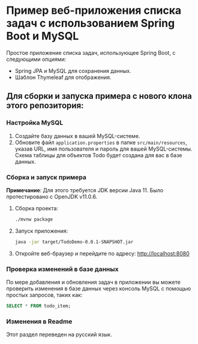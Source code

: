 # Пример веб-приложения списка задач с использованием Spring Boot и MySQL

Простое приложение списка задач, использующее Spring Boot, с следующими опциями:

- Spring JPA и MySQL для сохранения данных.
- Шаблон Thymeleaf для отображения.

## Для сборки и запуска примера с нового клона этого репозитория:

### Настройка MySQL

1. Создайте базу данных в вашей MySQL-системе.
2. Обновите файл `application.properties` в папке `src/main/resources`, указав URL, имя пользователя и пароль для вашей MySQL-системы. Схема таблицы для объектов Todo будет создана для вас в базе данных.

### Сборка и запуск примера

**Примечание**: Для этого требуется JDK версии Java 11. Было протестировано с OpenJDK v11.0.6.

1. Сборка проекта:
   ```sh
   ./mvnw package
   ```
2. Запуск приложения:
   ```sh
   java -jar target/TodoDemo-0.0.1-SNAPSHOT.jar
   ```
3. Откройте веб-браузер и перейдите по адресу: [http://localhost:8080](http://localhost:8080)

### Проверка изменений в базе данных

По мере добавления и обновления задач в приложении вы можете проверить изменения в базе данных через консоль MySQL с помощью простых запросов, таких как:

```sql
SELECT * FROM todo_item;
```

### Изменения в Readme

Этот раздел переведен на русский язык.
